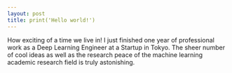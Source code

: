 ```yaml
---
layout: post
title: print('Hello world!')
---
```


How exciting of a time we live in! I just finished one year of professional work as a Deep Learning Engineer at a Startup in Tokyo. The sheer number of cool ideas as well as the research peace of the machine learning academic research field is truly astonishing. 
